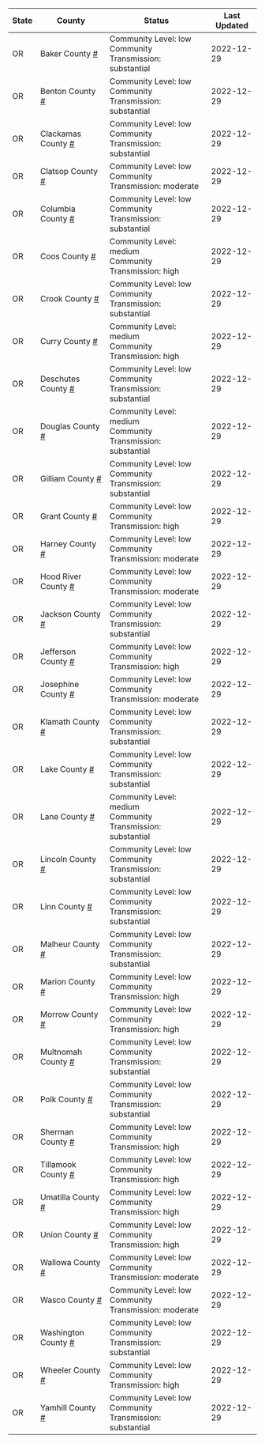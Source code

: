 State | County | Status | Last Updated
--- | --- | --- | --- 
OR | Baker County <a href="#baker_county">#</a> | <a name="baker_county"></a>Community Level: low<br/>Community Transmission: substantial | 2022-12-29
OR | Benton County <a href="#benton_county">#</a> | <a name="benton_county"></a>Community Level: low<br/>Community Transmission: substantial | 2022-12-29
OR | Clackamas County <a href="#clackamas_county">#</a> | <a name="clackamas_county"></a>Community Level: low<br/>Community Transmission: substantial | 2022-12-29
OR | Clatsop County <a href="#clatsop_county">#</a> | <a name="clatsop_county"></a>Community Level: low<br/>Community Transmission: moderate | 2022-12-29
OR | Columbia County <a href="#columbia_county">#</a> | <a name="columbia_county"></a>Community Level: low<br/>Community Transmission: substantial | 2022-12-29
OR | Coos County <a href="#coos_county">#</a> | <a name="coos_county"></a>Community Level: medium<br/>Community Transmission: high | 2022-12-29
OR | Crook County <a href="#crook_county">#</a> | <a name="crook_county"></a>Community Level: low<br/>Community Transmission: substantial | 2022-12-29
OR | Curry County <a href="#curry_county">#</a> | <a name="curry_county"></a>Community Level: medium<br/>Community Transmission: high | 2022-12-29
OR | Deschutes County <a href="#deschutes_county">#</a> | <a name="deschutes_county"></a>Community Level: low<br/>Community Transmission: substantial | 2022-12-29
OR | Douglas County <a href="#douglas_county">#</a> | <a name="douglas_county"></a>Community Level: medium<br/>Community Transmission: substantial | 2022-12-29
OR | Gilliam County <a href="#gilliam_county">#</a> | <a name="gilliam_county"></a>Community Level: low<br/>Community Transmission: substantial | 2022-12-29
OR | Grant County <a href="#grant_county">#</a> | <a name="grant_county"></a>Community Level: low<br/>Community Transmission: high | 2022-12-29
OR | Harney County <a href="#harney_county">#</a> | <a name="harney_county"></a>Community Level: low<br/>Community Transmission: moderate | 2022-12-29
OR | Hood River County <a href="#hood_river_county">#</a> | <a name="hood_river_county"></a>Community Level: low<br/>Community Transmission: moderate | 2022-12-29
OR | Jackson County <a href="#jackson_county">#</a> | <a name="jackson_county"></a>Community Level: low<br/>Community Transmission: substantial | 2022-12-29
OR | Jefferson County <a href="#jefferson_county">#</a> | <a name="jefferson_county"></a>Community Level: low<br/>Community Transmission: high | 2022-12-29
OR | Josephine County <a href="#josephine_county">#</a> | <a name="josephine_county"></a>Community Level: low<br/>Community Transmission: moderate | 2022-12-29
OR | Klamath County <a href="#klamath_county">#</a> | <a name="klamath_county"></a>Community Level: low<br/>Community Transmission: substantial | 2022-12-29
OR | Lake County <a href="#lake_county">#</a> | <a name="lake_county"></a>Community Level: low<br/>Community Transmission: substantial | 2022-12-29
OR | Lane County <a href="#lane_county">#</a> | <a name="lane_county"></a>Community Level: medium<br/>Community Transmission: substantial | 2022-12-29
OR | Lincoln County <a href="#lincoln_county">#</a> | <a name="lincoln_county"></a>Community Level: low<br/>Community Transmission: substantial | 2022-12-29
OR | Linn County <a href="#linn_county">#</a> | <a name="linn_county"></a>Community Level: low<br/>Community Transmission: substantial | 2022-12-29
OR | Malheur County <a href="#malheur_county">#</a> | <a name="malheur_county"></a>Community Level: low<br/>Community Transmission: substantial | 2022-12-29
OR | Marion County <a href="#marion_county">#</a> | <a name="marion_county"></a>Community Level: low<br/>Community Transmission: high | 2022-12-29
OR | Morrow County <a href="#morrow_county">#</a> | <a name="morrow_county"></a>Community Level: low<br/>Community Transmission: high | 2022-12-29
OR | Multnomah County <a href="#multnomah_county">#</a> | <a name="multnomah_county"></a>Community Level: low<br/>Community Transmission: substantial | 2022-12-29
OR | Polk County <a href="#polk_county">#</a> | <a name="polk_county"></a>Community Level: low<br/>Community Transmission: substantial | 2022-12-29
OR | Sherman County <a href="#sherman_county">#</a> | <a name="sherman_county"></a>Community Level: low<br/>Community Transmission: high | 2022-12-29
OR | Tillamook County <a href="#tillamook_county">#</a> | <a name="tillamook_county"></a>Community Level: low<br/>Community Transmission: high | 2022-12-29
OR | Umatilla County <a href="#umatilla_county">#</a> | <a name="umatilla_county"></a>Community Level: low<br/>Community Transmission: high | 2022-12-29
OR | Union County <a href="#union_county">#</a> | <a name="union_county"></a>Community Level: low<br/>Community Transmission: high | 2022-12-29
OR | Wallowa County <a href="#wallowa_county">#</a> | <a name="wallowa_county"></a>Community Level: low<br/>Community Transmission: moderate | 2022-12-29
OR | Wasco County <a href="#wasco_county">#</a> | <a name="wasco_county"></a>Community Level: low<br/>Community Transmission: moderate | 2022-12-29
OR | Washington County <a href="#washington_county">#</a> | <a name="washington_county"></a>Community Level: low<br/>Community Transmission: substantial | 2022-12-29
OR | Wheeler County <a href="#wheeler_county">#</a> | <a name="wheeler_county"></a>Community Level: low<br/>Community Transmission: high | 2022-12-29
OR | Yamhill County <a href="#yamhill_county">#</a> | <a name="yamhill_county"></a>Community Level: low<br/>Community Transmission: substantial | 2022-12-29
